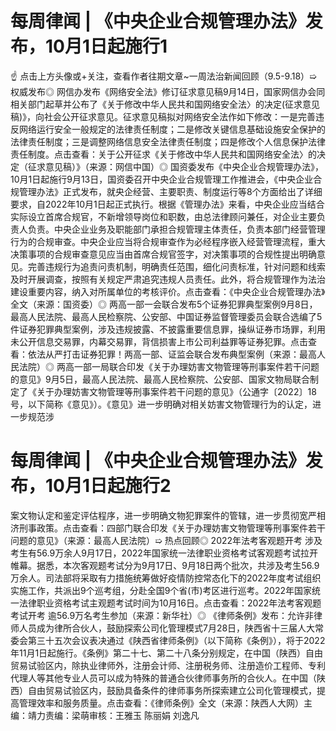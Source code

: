 # 每周律闻 | 《中央企业合规管理办法》发布，10月1日起施行1

☝ 点击上方头像或+关注，查看作者往期文章~一周法治新闻回顾（9.5-9.18）➯ 权威发布◎ 网信办发布《网络安全法》修订征求意见稿9月14日，国家网信办会同相关部门起草并公布了《关于修改中华人民共和国网络安全法〉的决定(征求意见稿)》，向社会公开征求意见。征求意见稿拟对网络安全法作如下修改：一是完善违反网络运行安全一般规定的法律责任制度；二是修改关键信息基础设施安全保护的法律责任制度；三是调整网络信息安全法律责任制度；四是修改个人信息保护法律责任制度。点击查看：关于公开征求《关于修改中华人民共和国网络安全法〉的决定（征求意见稿）》（来源：网信中国）◎ 国资委发布《中央企业合规管理办法》，10月1日起施行9月13日，国资委召开中央企业合规管理工作推进会，《中央企业合规管理办法》正式发布，就央企经营、主要职责、制度运行等8个方面给出了详细要求，自2022年10月1日起正式执行。根据《管理办法》来看，中央企业应当结合实际设立首席合规官，不新增领导岗位和职数，由总法律顾问兼任，对企业主要负责人负责。中央企业业务及职能部门承担合规管理主体责任，负责本部门经营管理行为的合规审查。中央企业应当将合规审查作为必经程序嵌入经营管理流程，重大决策事项的合规审查意见应当由首席合规官签字，对决策事项的合规性提出明确意见。完善违规行为追责问责机制，明确责任范围，细化问责标准，针对问题和线索及时开展调查，按照有关规定严肃追究违规人员责任。此外，将合规管理作为法治建设重要内容，纳入对所属单位的考核评价。点击查看：《中央企业合规管理办法》全文（来源：国资委）◎ 两高一部一会联合发布5个证券犯罪典型案例9月8日，最高人民法院、最高人民检察院、公安部、中国证券监督管理委员会联合选编了5件证券犯罪典型案例，涉及违规披露、不披露重要信息罪，操纵证券市场罪，利用未公开信息交易罪，内幕交易罪，背信损害上市公司利益罪等证券犯罪。点击查看：依法从严打击证券犯罪！两高一部、证监会联合发布典型案例（来源：最高人民法院）◎ 两高一部一局联合印发《关于办理妨害文物管理等刑事案件若干问题的意见》9月5日，最高人民法院、最高人民检察院、公安部、国家文物局联合制定了《关于办理妨害文物管理等刑事案件若干问题的意见》（公通字〔2022〕18号，以下简称《意见》）。《意见》进一步明确对相关妨害文物管理行为的认定，进一步规范涉

# 每周律闻 | 《中央企业合规管理办法》发布，10月1日起施行2

案文物认定和鉴定评估程序，进一步明确文物犯罪案件的管辖，进一步贯彻宽严相济刑事政策。点击查看：四部门联合印发《关于办理妨害文物管理等刑事案件若干问题的意见》（来源：最高人民法院）➯ 热点回顾◎ 2022年法考客观题开考 涉及考生有56.9万余人9月17日，2022年国家统一法律职业资格考试客观题考试拉开帷幕。据悉，本次客观题考试分为9月17日、9月18日两个批次，共涉及考生56.9万余人。司法部将采取有力措施统筹做好疫情防控常态化下的2022年度考试组织实施工作，共派出9个巡考组，分赴全国9个省(市)考区进行巡考。2022年国家统一法律职业资格考试主观题考试时间为10月16日。点击查看：2022年法考客观题考试开考 逾56.9万名考生参加（来源：新华社）◎ 《律师条例》发布：允许非律师人员成为律所合伙人，鼓励探索公司化管理模式7月28日，陕西省十三届人大常委会第三十五次会议表决通过《陕西省律师条例》（以下简称《条例》），将于2022年11月1日起施行。《条例》第二十七、第二十八条分别规定，在中国（陕西）自由贸易试验区内，除执业律师外，注册会计师、注册税务师、注册造价工程师、专利代理人等其他专业人员可以成为特殊的普通合伙律师事务所的合伙人。在中国（陕西）自由贸易试验区内，鼓励具备条件的律师事务所探索建立公司化管理模式，提高管理效率和服务质量。点击查看：《律师条例》全文（来源：陕西人大网）主编：靖力责编：梁萌审核：王雅玉 陈丽娟 刘逸凡

